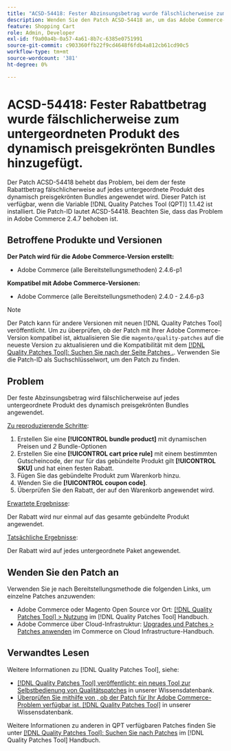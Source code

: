 ```yaml
---
title: "ACSD-54418: Fester Abzinsungsbetrag wurde fälschlicherweise zum untergeordneten Produkt des dynamisch primierten Bundles hinzugefügt."
description: Wenden Sie den Patch ACSD-54418 an, um das Adobe Commerce-Problem zu beheben, bei dem der feste Abzinsungsbetrag fälschlicherweise auf jedes untergeordnete Produkt des dynamisch primitierten Bundles angewendet wird.
feature: Shopping Cart
role: Admin, Developer
exl-id: f9a00a4b-0a57-4a61-8b7c-6385e0751991
source-git-commit: c903360ffb22f9cd4648f6fdb4a812cb61cd90c5
workflow-type: tm+mt
source-wordcount: '381'
ht-degree: 0%

---
```


# ACSD-54418: Fester Rabattbetrag wurde fälschlicherweise zum untergeordneten Produkt des dynamisch preisgekrönten Bundles hinzugefügt.

Der Patch ACSD-54418 behebt das Problem, bei dem der feste Rabattbetrag fälschlicherweise auf jedes untergeordnete Produkt des dynamisch preisgekrönten Bundles angewendet wird. Dieser Patch ist verfügbar, wenn die Variable [!DNL Quality Patches Tool (QPT)] 1.1.42 ist installiert. Die Patch-ID lautet ACSD-54418. Beachten Sie, dass das Problem in Adobe Commerce 2.4.7 behoben ist.

## Betroffene Produkte und Versionen

**Der Patch wird für die Adobe Commerce-Version erstellt:**

* Adobe Commerce (alle Bereitstellungsmethoden) 2.4.6-p1

**Kompatibel mit Adobe Commerce-Versionen:**

* Adobe Commerce (alle Bereitstellungsmethoden) 2.4.0 - 2.4.6-p3

>[!NOTE]
>
>Der Patch kann für andere Versionen mit neuen [!DNL Quality Patches Tool] veröffentlicht. Um zu überprüfen, ob der Patch mit Ihrer Adobe Commerce-Version kompatibel ist, aktualisieren Sie die `magento/quality-patches` auf die neueste Version zu aktualisieren und die Kompatibilität mit dem [[!DNL Quality Patches Tool]: Suchen Sie nach der Seite Patches .](https://experienceleague.adobe.com/tools/commerce-quality-patches/index.html). Verwenden Sie die Patch-ID als Suchschlüsselwort, um den Patch zu finden.

## Problem

Der feste Abzinsungsbetrag wird fälschlicherweise auf jedes untergeordnete Produkt des dynamisch preisgekrönten Bundles angewendet.

<u>Zu reproduzierende Schritte</u>:

1. Erstellen Sie eine **[!UICONTROL bundle product]** mit dynamischen Preisen und *2* Bundle-Optionen
1. Erstellen Sie eine **[!UICONTROL cart price rule]** mit einem bestimmten Gutscheincode, der nur für das gebündelte Produkt gilt **[!UICONTROL SKU]** und hat einen festen Rabatt.
1. Fügen Sie das gebündelte Produkt zum Warenkorb hinzu.
1. Wenden Sie die **[!UICONTROL coupon code]**.
1. Überprüfen Sie den Rabatt, der auf den Warenkorb angewendet wird.

<u>Erwartete Ergebnisse</u>:

Der Rabatt wird nur einmal auf das gesamte gebündelte Produkt angewendet.

<u>Tatsächliche Ergebnisse</u>:

Der Rabatt wird auf jedes untergeordnete Paket angewendet.

## Wenden Sie den Patch an

Verwenden Sie je nach Bereitstellungsmethode die folgenden Links, um einzelne Patches anzuwenden:

* Adobe Commerce oder Magento Open Source vor Ort: [[!DNL Quality Patches Tool] > Nutzung](https://experienceleague.adobe.com/docs/commerce-operations/tools/quality-patches-tool/usage.html) im [!DNL Quality Patches Tool] Handbuch.
* Adobe Commerce über Cloud-Infrastruktur: [Upgrades und Patches > Patches anwenden](https://experienceleague.adobe.com/docs/commerce-cloud-service/user-guide/develop/upgrade/apply-patches.html) im Commerce on Cloud Infrastructure-Handbuch.

## Verwandtes Lesen

Weitere Informationen zu [!DNL Quality Patches Tool], siehe:

* [[!DNL Quality Patches Tool] veröffentlicht: ein neues Tool zur Selbstbedienung von Qualitätspatches](/help/announcements/adobe-commerce-announcements/magento-quality-patches-released-new-tool-to-self-serve-quality-patches.md) in unserer Wissensdatenbank.
* [Überprüfen Sie mithilfe von , ob der Patch für Ihr Adobe Commerce-Problem verfügbar ist. [!DNL Quality Patches Tool]](/help/support-tools/patches-available-in-qpt-tool/check-patch-for-magento-issue-with-magento-quality-patches.md) in unserer Wissensdatenbank.

Weitere Informationen zu anderen in QPT verfügbaren Patches finden Sie unter [[!DNL Quality Patches Tool]: Suchen Sie nach Patches](https://experienceleague.adobe.com/tools/commerce-quality-patches/index.html) im [!DNL Quality Patches Tool] Handbuch.
